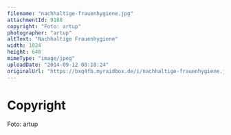 ```yaml
---
filename: "nachhaltige-frauenhygiene.jpg"
attachmentId: 9188
copyright: "Foto: artup"
photographer: "artup"
altText: "Nachhaltige Frauenhygiene"
width: 1024
height: 640
mimeType: "image/jpeg"
uploadDate: "2014-09-12 08:18:24"
originalUrl: "https://bxq4fb.myraidbox.de/i/nachhaltige-frauenhygiene.jpg"
---
```


# Copyright

Foto: artup
